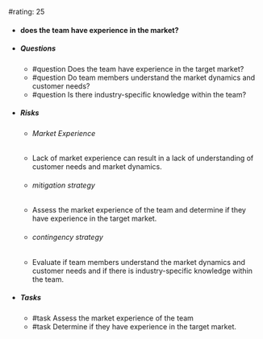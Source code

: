 #rating: 25
- #### does the team have experience in the market?
- ##### Questions
  - #question Does the team have experience in the target market?
  - #question Do team members understand the market dynamics and customer needs?
  - #question Is there industry-specific knowledge within the team?
- ##### Risks

  - ###### Market Experience
  - Lack of market experience can result in a lack of understanding of customer needs and market dynamics.
  - ###### mitigation strategy
  - Assess the market experience of the team and determine if they have experience in the target market.
  - ###### contingency strategy
  - Evaluate if team members understand the market dynamics and customer needs and if there is industry-specific knowledge within the team.
- ##### Tasks
  - #task Assess the market experience of the team
  - #task  Determine if they have experience in the target market.



